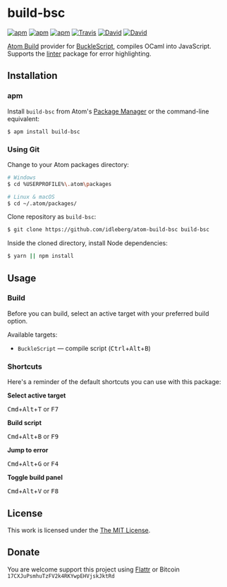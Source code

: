 # build-bsc

[![apm](https://img.shields.io/apm/l/build-bsc.svg?style=flat-square)](https://atom.io/packages/build-bsc)
[![apm](https://img.shields.io/apm/v/build-bsc.svg?style=flat-square)](https://atom.io/packages/build-bsc)
[![apm](https://img.shields.io/apm/dm/build-bsc.svg?style=flat-square)](https://atom.io/packages/build-bsc)
[![Travis](https://img.shields.io/travis/idleberg/atom-build-bsc.svg?style=flat-square)](https://travis-ci.org/idleberg/atom-build-bsc)
[![David](https://img.shields.io/david/idleberg/atom-build-bsc.svg?style=flat-square)](https://david-dm.org/idleberg/atom-build-bsc#info=dependencies)
[![David](https://img.shields.io/david/dev/idleberg/atom-build-bsc.svg?style=flat-square)](https://david-dm.org/idleberg/atom-build-bsc?type=dev)

[Atom Build](https://atombuild.github.io/) provider for [BuckleScript](https://github.com/bloomberg/bucklescript), compiles OCaml into JavaScript. Supports the [linter](https://atom.io/packages/linter) package for error highlighting.

## Installation

### apm

Install `build-bsc` from Atom's [Package Manager](http://flight-manual.atom.io/using-atom/sections/atom-packages/) or the command-line equivalent:

`$ apm install build-bsc`

### Using Git

Change to your Atom packages directory:

```bash
# Windows
$ cd %USERPROFILE%\.atom\packages

# Linux & macOS
$ cd ~/.atom/packages/
```

Clone repository as `build-bsc`:

```bash
$ git clone https://github.com/idleberg/atom-build-bsc build-bsc
```

Inside the cloned directory, install Node dependencies:

```bash
$ yarn || npm install
```

## Usage

### Build

Before you can build, select an active target with your preferred build option.

Available targets:

* `BuckleScript` — compile script (<kbd>Ctrl</kbd>+<kbd>Alt</kbd>+<kbd>B</kbd>)

### Shortcuts

Here's a reminder of the default shortcuts you can use with this package:

**Select active target**

<kbd>Cmd</kbd>+<kbd>Alt</kbd>+<kbd>T</kbd> or <kbd>F7</kbd>

**Build script**

<kbd>Cmd</kbd>+<kbd>Alt</kbd>+<kbd>B</kbd> or <kbd>F9</kbd>

**Jump to error**

<kbd>Cmd</kbd>+<kbd>Alt</kbd>+<kbd>G</kbd> or <kbd>F4</kbd>

**Toggle build panel**

<kbd>Cmd</kbd>+<kbd>Alt</kbd>+<kbd>V</kbd> or <kbd>F8</kbd>

## License

This work is licensed under the [The MIT License](LICENSE.md).

## Donate

You are welcome support this project using [Flattr](https://flattr.com/submit/auto?user_id=idleberg&url=https://github.com/idleberg/atom-build-bsc) or Bitcoin `17CXJuPsmhuTzFV2k4RKYwpEHVjskJktRd`
